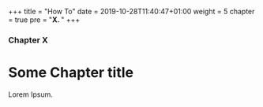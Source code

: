 +++
title = "How To"
date = 2019-10-28T11:40:47+01:00
weight = 5
chapter = true
pre = "<b>X. </b>"
+++

### Chapter X

# Some Chapter title

Lorem Ipsum.